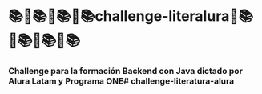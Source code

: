 # 📚📖📚📖📚📖📚challenge-literalura📖📚📖📚📖📚📖📚

### Challenge para la formación Backend con Java dictado por Alura Latam y Programa ONE# challenge-literatura-alura
